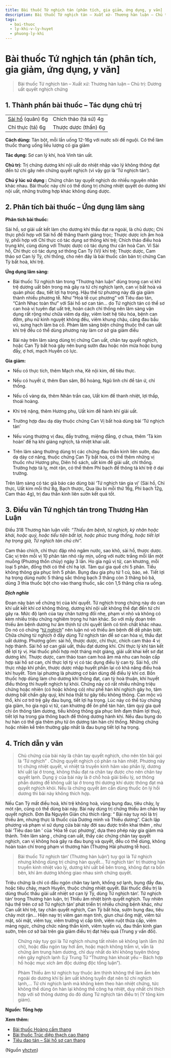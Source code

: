 ```yaml
---
title: Bài thuốc Tứ nghịch tán (phân tích, gia giảm, ứng dụng, y văn]
description: Bài thuốc Tứ nghịch tán – Xuất xứ- Thương hàn luận – Chủ trị- Dương uất quyết nghịch chứng
tags:
  - bai-thuoc
  - ly-khi-v-ly-huyet
  - phuong-ly-khi
---
```


# Bài thuốc Tứ nghịch tán (phân tích, gia giảm, ứng dụng, y văn] 

> Bài thuốc Tứ nghịch tán – Xuất xứ: Thương hàn luận – Chủ trị: Dương uất quyết nghịch chứng

## 1. Thành phần bài thuốc – Tác dụng chủ trị

|  |  |
| --- | --- |
| [Sài hồ](/yhctvn/vi-thuoc-sai-ho) (quân) 6g | Chích thảo (tá sứ) 4g |
| Chỉ thực (tá) 6g | Thược dược (thần) 6g |

**Cách dùng:** Tán bột, mỗi lần uống 12-16g với nước sôi để nguội. Có thể làm thuốc thang uống liều lượng có gia giảm

**Tác dụng:** Sơ can lý khí, hoà Vinh tán uất. 

**Chủ trị:** Trị chứng dương khí nội uất do nhiệt nhập vào lý không thông đạt đến tứ chi gây nên chứng quyết nghịch (vì vậy gọi là ‘Tứ nghịch tán’).

**Chú ý lúc sử dụng :** Chứng chân tay quyết nghịch do nhiều nguyên nhân khác nhau. Bài thuốc này chỉ có thể dùng trị chứng nhiệt quyết do dương khí nội uất, những trường hợp khác không dùng dược.

## 2. Phân tích bài thuốc – Ứng dụng lâm sàng

**Phân tích bài thuốc:**

Sài hồ, sơ giải uất kết làm cho dương khí thấu đạt ra ngoài, là chủ dược; Chỉ thực phối hợp với Sài hồ để thăng thanh giáng trọc; Thược dược ích âm hoà lý, phối hợp với Chỉ thực có tác dụng sơ thông khí trệ; Chích thảo điều hoà trung khí, cùng dùng với Thược dược có tác dụng thư cân hoà Can. Vì Sài hồ, Chỉ thực có tác dụng sơ thông Can Tỳ (Vị) khí trệ; Thược dược, Cam thảo sơ Can lý Tỳ, chỉ thống, cho nên đây là bài thuốc căn bản trị chứng Can Tỳ bất hoà, khí trệ.

**Ứng dụng lâm sàng:**

+ Bài thuốc Tứ nghịch tán trong “Thương hàn luận” dùng trong can vị khí trệ dương uất bên trong mà gây ra tứ chi nghịch lạnh, can vị bất hoà và quản phúc đau, tiết lợi hạ trọng. Hậu thế từ phương này đã gia giảm thành nhiều phương tễ. Như “Hoà tễ cục phương” với Tiêu dao tán, “Cảnh Nhạc toàn thư” với Sài hồ sơ can tán… do Tứ nghịch tán có thể sơ can hoà vị tuyên đạt uất trệ, hoãn cách chỉ thống nên lâm sàng vận dụng rất rộng như chữa viêm dạ dày, viêm loét hệ tiêu hóa, bệnh can đởm, phụ nữ kinh nguyệt không đều, viêm khung chậu, căng đau bầu vú, sưng hạch lâm ba cố. Phàm lâm sàng biện chứng thuộc thể can uất khí trệ đều có thể dùng phương này làm cơ sở gia giảm điều

+ Bài này trên lâm sàng dùng trị chứng Can uất, chân tay quyết nghịch, hoặc Can Tỳ bất hoà gây nên bụng sườn đau hoặc nôn mửa hoặc bụng đầy, ợ hơi, mạch Huyền có lực.

**Gia giảm:** 

+ Nếu có thực tích, thêm Mạch nha, Kê nội kim, để tiêu thực.

+ Nếu có huyết ứ, thêm Đan sâm, Bồ hoàng, Ngũ linh chi để tán ứ, chỉ thống.

+ Nếu cố vàng da, thêm Nhân trần cao, Uất kim để thanh nhiệt, lợi thấp, thoái hoàng.

+ Khi trệ nặng, thêm Hương phụ, Uất kim để hành khí giải uất.

+ Trường hợp đau dạ dày thuộc chứng Can Vị bất hoà dùng bài ‘Tứ nghịch tán’

+ Nếu vùng thượng vị đau, đầy trướng, miệng đắng, ợ chua, thêm ‘Tả kim hoàn’ để hạ khí giáng nghịch, tả nhiệt khai uất.

+ Trên lâm sàng thường dùng trị các chứng đau thần kinh liên sườn, đau dạ dày cơ năng, thuộc chứng Can Tỳ bất hoà, có thể thêm những vị thuốc như Hương phụ, Diên hồ sách, uất kim để giải uất, chỉ thống. Trường hợp tả lỵ, mót rặn, có thể thêm Phỉ bạch để thông tả khí trệ ờ dại trường.

Trên lâm sàng có tác giả báo cáo dùng bài ‘Tứ nghịch tán gia vị’ (Sài hồ, Chỉ thực, Uất kim mỗi thứ 8g, Bạch thược, Qua lâu bì mỗi thứ 16g, Phỉ bạch 12g, Cam thảo 4g), trị đau thần kinh liên sườn kết quả tốt.

## 3. Điều văn Tứ nghịch tán trong Thương Hàn Luận

Điều 318 Thương hàn luận viết: *“Thiếu âm bệnh, tứ nghịch, kỳ nhân hoặc khái, hoặc quý, hoặc tiểu tiện bất lợi, hoặc phúc trung thống, hoặc tiết lợi hạ trọng giả, Tứ nghịch tán chủ chi”.*

Cam thảo chích, chỉ thực đập nhỏ ngâm nước, sao khô, sài hồ, thược dược. Các vị trên mỗi vị 10 phân tán nhỏ rây mịn, uống với nước trắng mỗi lần một muỗng (Phương thốn chùy) ngày 3 lần. Ho gia ngũ vị tử, can khương, mỗi loại 5 phân, đồng thời có thể chỉ hạ lợi. Tâm quí gia quế chi 5 phân. Tiểu không thông gia phục linh 5 phân. Bụng đau gia phụ tử 1 củ, bào, xẻ. Tiết lợi hạ trọng dùng nước 5 thăng sắc thông bạch 3 thăng còn 3 thăng bỏ bã, dùng 3 thìa thuốc bột cho vào thang thuốc, sắc còn 1,5 thăng chia ra uống. 

***Dịch nghĩa***

Đoạn này bàn về chứng trị của khí quyết. Tứ nghịch trong chứng này do can khí uất kết khí cơ không thông, dương khí nội uất không thể đạt đến tứ chi gây ra. Mức độ lạnh của tay chân tương đối nhẹ, phạm vi nhỏ và không có kèm nhiều triệu chứng nghiêm trọng hư hàn khác. So với mấy đoạn trên thiếu âm bệnh dương hư âm thịnh tứ chi quyết lãnh có tính chất khác nhau. Do nó có chứng “[tứ nghịch](/yhctvn/bai-thuoc-tu-nghich-thang)” nên luận nó vô thiếu âm bệnh để dễ phân biệt. Chữa chứng từ nghịch ở đây dùng Tứ nghịch tán để sơ can hòa vị, thấu đạt uất dương. Phương gồm: sài hồ, thược dược, chỉ thực, chích cam thảo 4 vị hợp thành. Sài hồ sơ can giải uất, thấu đạt dương khí. Chỉ thực lý khí tán kết để lợi tỳ vị. Hai thuốc phối hợp một tháng một giáng, giải uất khai kết sơ đạt dương khí. Thược dược, cam thảo toan cam hoá âm mà nhu can hoãn cấp hợp sài hồ sơ can, chỉ thực lợi tỳ vị có tác dụng điều lý can tỳ. Sài hồ, chỉ thực nhập khí phần, thược dược nhập huyết phần lại có khả năng điều hoà khí huyết. Tóm lại phương là phương cơ bản dùng để điều lý khí cơ. Bốn thuốc hợp dùng làm cho dương khí thông đạt, can tỳ hoà thuận, khí huyết điều thông thì huyết nghịch tự khỏi. Chứng này có rất nhiều những triệu chứng hoặc nhiên (có hoặc không có) như phế hàn khí nghịch gây ho, tâm dương bất chấn gây quý, khí hóa thất tư gây tiểu không thông. Can mộc vũ thổ, khí cơ trở trệ gây đau bụng, tiết lợi hạ trọng. Lúc này có thể tùy chứng gia giảm, ho gia ngũ vị tử, can khương để ôn phế tán hàn, tâm quý gia quế chi ôn thông tâm dương, tiểu không thông gia phục linh đạm thấm lợi thuỷ, tiết lợi hạ trong gia thông bạch để thông dương hành khí. Nếu đau bụng do hư hàn có thể gia thêm phụ tử ôn dương tán hàn chỉ thống. Những chứng hoặc nhiên kể trên thường gặp nhất là đau bụng tiết lợi hạ trọng. 

## 4. Trích dẫn y văn

> Chủ chứng của bài này là chân tay quyết nghịch, cho nên tôn bải gọi là ‘Tứ nghịch” . Chứng quyết nghịch có phân ra hàn nhiệt. Phương này trị chứng nhiệt quyết, vì nhiệt tà truyền kinh hãm vào phần lý, dương khí uất lại ở trong, không thấu đạt ra chân tay được cho nên chân tay quyết lạnh. Dụng ý của bài này là ở chỗ hoà giải biểu lý, sơ thông phần dương để không uất lại ở trong thì dương khí dược thông đạt mà quyết nghịch khỏi. Nếu là chứng quyết âm cần dùng thuốc ôn lý hồi dương thì bài này không thích hợp.

Nếu Can Tỳ mất điều hoà, khí trệ không hoà, vùng bụng đau, tiêu chảy, lỵ mót rặn, cũng có thể dùng bài này. Bài này dùng trị chứng thiếu âm chân tay quyết nghịch. Đơn Ba Nguyên Giản chú thích rằng: “ Bài này tuy nói là trị thiếu âm, nhưng thực là thuốc của Dương minh và Thiếu dương”. Cách lập phương và phạm vi sử dụng cửa bài này đời sau được triển khai thêm , như bài ‘Tiêu dao tán ’ của ‘Hòa tễ cục phương’, dựa theo phép này gia giảm mà thành. Trên lâm sàng , chứng can uất, thấy các chứng chân tay quyết nghịch, can vị không hoà gây ra đau bụng và quyết, đều có thể dùng, không hoàn toàn chỉ trong phạm vi thương hàn (Thượng Hải phương tễ học).

> Bài thuốc Tứ nghịch tán’ (Thương hàn luận’) tuy gọi là Tứ nghịch nhưng không dùng trị chứng hàn quyết… Tứ nghịch tán’ trị thương hàn truyền kinh nhiệt vào lý, dương khí uất bế bên trong, không đạt ra bốn bên, khí âm dương không giao nhau sinh chứng quyết.

Triệu chứng là chỉ có đầu ngón chân tay lạnh, khống sợ lạnh, bụng đầy đau, hoặc tiêu chảy, mạch Huyền, thuộc chứng nhiệt quyết. Bài thuốc điều trị là dùng thuốc thấu giải uất nhiệt sơ can lý Tỳ, dùng Tứ nghịch tán’. Tứ nghịch tán’ trong Thương hàn luận, trị Thiếu âm nhiệt bịnh quyết nghịch. Tuy nhiên hậu thế trên cơ sở Tứ nghịch tán’ phát triển trị nhiều chứng bệnh khác, như Can uất khí trệ, tay chân quyết nghịch, Can Tỳ bất hòa, sườn bụng đau, tiêu chảy mót rặn… Hiện nay trị viêm gan mạn tính, giun chui ống mật, viêm túi mật, sỏi mật, viêm tụy, viêm trường vị cấp tính, viêm ruột thừa cấp, viêm màng ngực, chứng chức năng thần kinh, viêm tuyến vú, đau thần kinh gian sườn, trên cơ sở bài trên gia giảm điều trị đạt hiệu quả (Trung y vấn đối).

> Chứng này tuy gọi là Tứ nghịch nhưng tất nhiên sẽ không lạnh lắm (tứ chi), hoặc đầu ngón tay hơi ấm, hoặc mạch không trầm vi, vẫn là chứng âm trung hàm dương, chỉ duy nhất do khí không tuyên thông nên gây nghịch lạnh (Lý Trung Tử “Thương hàn khoát yếu – Bách hợp hồ hoặc mục xích âm độc dương độc tổng luận”).

> Phàm Thiếu âm tứ nghịch tuy thuộc âm thịnh không thể làm ấm bên ngoài do dương khí bị âm uất không tuyển đạt nên tứ chi nghịch lạnh,… Tứ chi nghịch lạnh mà không kèm theo hàn nhiệt chứng, tức không thể dùng ôn hàn lại không thể công hạ nhiệt, duy nhất chỉ thích hợp với sở thông dương do đó dùng Tứ nghịch tán điều trị (Y tông kim giám).

**Nguồn: Tổng hợp**

**Xem thêm:**

* [Bài thuốc Hoàng cầm thang](/yhctvn/bai-thuoc-hoang-cam-thang)
* [Bài thuốc Trúc diệp thạch cao thang](/yhctvn/bai-thuoc-truc-diep-thach-cao-thang)
* [Tiêu dao tán – Sài hồ sơ can thang](/yhctvn/bai-thuoc-tieu-dao-tan-sai-ho-so-can-thang)

(Nguồn <a href="https://yhctvn.com/bai-thuoc-tu-nghich-tan/" target="_blank">yhctvn</a>)
